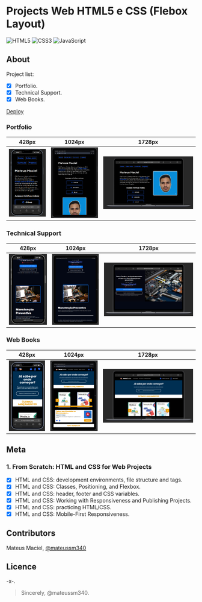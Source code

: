 # Projects Web HTML5 e CSS (Flebox Layout)

![HTML5](https://img.shields.io/static/v1?label=html5&message=markup&color=orange&style=for-the-badge&logo=HTML5)
![CSS3](https://img.shields.io/static/v1?label=css3&message=style&color=blue&style=for-the-badge&logo=CSS3)
![JavaScript](https://img.shields.io/static/v1?label=javascript&message=language&color=yellow&style=for-the-badge&logo=JavaScript)

## About

Project list:

- [x] Portfolio.
- [x] Technical Support.
- [x] Web Books.

[Deploy](https://projects-web-html5-css3.netlify.app/)

### Portfolio

|428px|1024px|1728px|
|------------|--------------|--------------------|
|![Portfolio - 428px](assets/mobile-first-image/portfolio-428.png)|![Portfolio - 1024px](assets/mobile-first-image/portfolio-1024.png)|![Portfolio - 1728px](assets/mobile-first-image/portfolio-1728.png)|

### Technical Support

|428px|1024px|1728px|
|------------|--------------|--------------------|
|![Technical Support - 428px](assets/mobile-first-image/technical-support-428.png)|![Technical Support - 1024px](assets/mobile-first-image/technical-support-1024.png)|![Technical Support - 1728px](assets/mobile-first-image/technical-support-1728.png)|

### Web Books

|428px|1024px|1728px|
|------------|--------------|--------------------|
|![WebBooks - 428px](assets/mobile-first-image/web-books-428.png)|![WebBooks - 1024px](assets/mobile-first-image/web-books-1024.png)|![WebBooks - 1728px](assets/mobile-first-image/web-books-1728.png)|

## Meta

### 1. From Scratch: HTML and CSS for Web Projects

- [x] HTML and CSS: development environments, file structure and tags.
- [x] HTML and CSS: Classes, Positioning, and Flexbox.
- [x] HTML and CSS: header, footer and CSS variables.
- [x] HTML and CSS: Working with Responsiveness and Publishing Projects.
- [x] HTML and CSS: practicing HTML/CSS.
- [x] HTML and CSS: Mobile-First Responsiveness.

## Contributors

Mateus Maciel, [@mateussm340](https://github.com/mateussm340)

## Licence

-x-.

> Sincerely, @mateussm340.